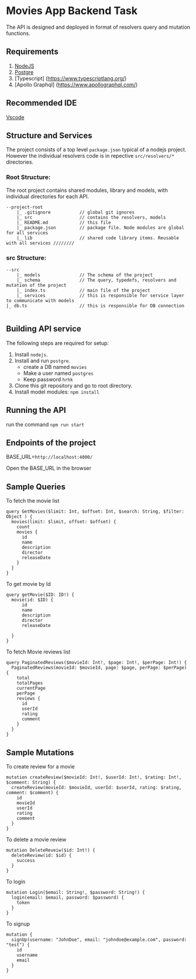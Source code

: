 # Movies App Backend Task

The API is designed and deployed in format of resolvers query and mutation functions.

## Requirements

1. [NodeJS](https://nodejs.org/en/)
2. [Postgre](https://www.npmjs.com/package/mongodb)
3. [Typescript] (https://www.typescriptlang.org/)
4. [Apollo Graphql] (https://www.apollographql.com/)

## Recommended IDE

[Vscode](https://code.visualstudio.com/)

## Structure and Services

The project consists of a top level `package.json` typical of a nodejs project. However the individual resolvers code is in repective `src/resolvers/*` directories.

### Root Structure:

The root project contains shared modules, library and models, with individual directories for each API.

```
--project-root
    |_ .gitignore           // global git ignores
    |_ src                  // contains the resolvers, models
    |_ README.md            // this file
    |_ package.json         // package file. Node modules are global for all services
    |_ lib                  // shared code library items. Reusable with all services ////////
```

### src Structure:

```
--src
    |_ models               // The schema of the project
    |_ schema               // The query, typedefs, resolvers and mutation of the project
    |_ index.ts             // main file of the project
    |_ services             // this is responsible for service layer to communicate with models
|_ db.ts                    // this is responsible for DB connection
    
```

## Building API service

The following steps are required for setup:

1. Install `nodejs`.
2. Install and run `postgre`.
    - create a DB named `movies`
    - Make a user named `postgres`
    - Keep password `hrhk`
3. Clone this git repository and go to root directory.
4. Install model modules: `npm install`

## Running the API

run the command `npm run start`

## Endpoints of the project
BASE_URL=`http://localhost:4000/`

Open the BASE_URL in the browser


## Sample Queries
To fetch the movie list
```
query GetMovies($limit: Int, $offset: Int, $search: String, $filter: Object ) {
  movies(limit: $limit, offset: $offset) {
    count
    movies {
      id
      name
      description
      director
      releaseDate
    }
  }
}
```

To get movie by Id
```
query getMovie($ID: ID!) {
  movie(id: $ID) {
      id
      name
      description
      director
      releaseDate
    
  }
}
```

To fetch Movie reviews list
```
query PaginatedReviews($movieId: Int!, $page: Int!, $perPage: Int!) {
  PaginatedReviews(movieId: $movieId, page: $page, perPage: $perPage) {
    total
    totalPages
    currentPage
    perPage
    reviews {
      id
      userId
      rating
      comment
    }
  }
}
```


## Sample Mutations

To create review for a movie
```
mutation createReview($movieId: Int!, $userId: Int!, $rating: Int!, $comment: String) {
  createReview(movieId: $movieId, userId: $userId, rating: $rating, comment: $comment) {
    id
    movieId
    userId
    rating
    comment
  }
}
```

To delete a movie review
```
mutation DeleteReveiw($id: Int!) {
  deleteReview(id: $id) {
    success
  }
}
```


To login
```
mutation Login($email: String!, $password: String!) {
  login(email: $email, password: $password) {
    token
  }
}
```

To signup
```
mutation {
  signUp(username: "JohnDoe", email: "johndoe@example.com", password: "test") {
    id
    username
    email
  }
}
```